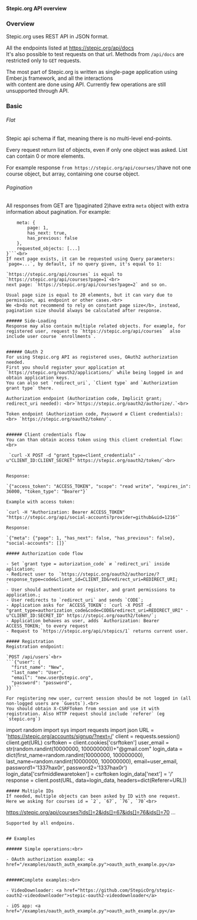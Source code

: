 <h4>Stepic.org API overview</h4>

### Overview
Stepic.org uses REST API in JSON format. 

All the endpoints listed at <a href="https://stepic.org/api/docs">https://stepic.org/api/docs</a><br>
It's also possible to test requests on that url. Methods from `/api/docs` are restricted only to `GET` requests.

The most part of Stepic.org is written as single-page application using Ember.js framework, and all the interactions<br>
with content are done using API. Currently few operations are still unsupported through API.

### Basic
###### Flat
Stepic api schema if flat, meaning there is no multi-level end-points.

Every request return list of objects, even if only one object was asked. List can contain 0 or more elements.

For example response `from https://stepic.org/api/courses/1`have not one course object, but array, containing one course object.

###### Pagination
All responses from GET are 1)paginated 2)have extra `meta` object with extra information about pagination. For example:
```{
    meta: {
        page: 1,
        has_next: true,
        has_previous: false
    },
    requested_objects: [...]
}```<br>
If next page exists, it can be requested using Query parameters: `page=...`, by default, if no query given, it's equal to 1:

`https://stepic.org/api/courses` is equal to `https://stepic.org/api/courses?page=1`<br>
next page: `https://stepic.org/api/courses?page=2` and so on.

Usual page size is equal to 20 elements, but it can vary due to permission, api endpoint or other cases.<br>
We <b>do not recommend to rely on constant page size</b>, instead, pagination size should always be calculated after response.

###### Side-Loading
Response may also contain multiple related objects. For example, for registered user, request to `https://stepic.org/api/courses`  also include user course `enrollments`. 


###### OAuth 2
For using Stepic.org API as registered uses, OAuth2 authorization needed.
First you should register your application at `https://stepic.org/oauth2/applications/` while being logged in and obtain application keys.
You can also set `redirect_uri`, `Client type` and `Authorization grant type` there.

Authorization endpoint (Authorization code, Implicit grant; redirect_uri needed): <br>`https://stepic.org/oauth2/authorize/.`<br>

Token endpoint (Authorization code, Password и Client credentials):<br> `https://stepic.org/oauth2/token/`.


###### Client credentials flow
You can than obtain access token using this client credential flow:<br>

 `curl -X POST -d "grant_type=client_credentials" -u"CLIENT_ID:CLIENT_SECRET" https://stepic.org/oauth2/token/`<br>


Response: 

`{"access_token": "ACCESS_TOKEN", "scope": "read write", "expires_in": 36000, "token_type": "Bearer"}`

Example with access token:

`curl -H "Authorization: Bearer ACCESS_TOKEN" "https://stepic.org/api/social-accounts?provider=github&uid=1216"`

Response:

`{"meta": {"page": 1, "has_next": false, "has_previous": false}, "social-accounts": []}`

##### Authorization code flow

- Set `grant type = autorization_code` и `redirect_uri` inside aplication;
- Redirect user to  `https://stepic.org/oauth2/authorize/?response_type=code&client_id=CLIENT_ID&redirect_uri=REDIRECT_URI;
`
- User should authenticate or register, and grant permissions to application.;
- User redirects to `redirect_uri` and sends `CODE`;
- Application asks for `ACCESS_TOKEN`: `curl -X POST -d "grant_type=authorization_code&code=CODE&redirect_uri=REDIRECT_URI" -u"CLIENT_ID:SECRET_ID" https://stepic.org/oauth2/token/`;
- Application behaves as user, adds `Authorization: Bearer ACCESS_TOKEN;` to every request
- Request to `https://stepic.org/api/stepics/1` returns current user.

##### Registration
Registration endpoint:

`POST /api/users`<br>
```{"user": {
  "first_name": "New",
  "last_name": "User",
  "email": "new.user@stepic.org",
  "password": "password",
}}```

For registering new user, current session should be not logged in (all non-logged users are `Guests`).<br>
You should obtain X-CSRFToken from session and use it with registration. Also HTTP request should include `referer` (eg `stepic.org`)

```
import random
import sys
import requests
import json
URL = 'https://stepic.org/accounts/signup/?next=/'
client = requests.session()
client.get(URL)
csrftoken = client.cookies['csrftoken']
user_email = str(random.randint(10000000, 100000000))+"@gmail.com"
login_data = dict(first_name=random.randint(10000000, 100000000), last_name=random.randint(10000000, 100000000),
                  email=user_email, password1='1337hax0r', password2='1337hax0r')
login_data['csrfmiddlewaretoken'] = csrftoken
login_data['next'] = '/'
response = client.post(URL, data=login_data, headers=dict(Referer=URL))
```
##### Multiple IDs
If needed, multiple objects can been asked by ID with one request. Here we asking for courses id = `2`, `67`, `76`, `70`<br>  
```
https://stepic.org/api/courses?ids[]=2&ids[]=67&ids[]=76&ids[]=70  …
```
Supported by all endpoins.


## Examples

###### Simple operations:<br>

- OAuth authorization example: <a href="/examples/oauth_auth_example.py">oauth_auth_example.py</a>


######Complete examples:<br>

- VideoDownloader: <a href="https://github.com/StepicOrg/stepic-oauth2-videodownloader">stepic-oauth2-videodownloader</a>

- iOS app: <a href="/examples/oauth_auth_example.py">oauth_auth_example.py</a>
